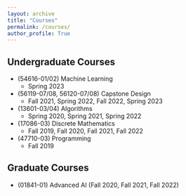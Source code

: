 ```yaml
---
layout: archive
title: "Courses"
permalink: /courses/
author_profile: True
---
```


## Undergraduate Courses
* (54616-01/02) Machine Learning 
    * Spring 2023
* (56119-07/08, 56120-07/08) Capstone Design 
    * Fall 2021, Spring 2022, Fall 2022, Spring 2023
* (13601-03/04) Algorithms 
    * Spring 2020, Spring 2021, Spring 2022
* (17086-03) Discrete Mathematics 
    * Fall 2019, Fall 2020, Fall 2021, Fall 2022
* (47710-03) Programming 
    * Fall 2019

## Graduate Courses
* (01841-01) Advanced AI (Fall 2020, Fall 2021, Fall 2022)
